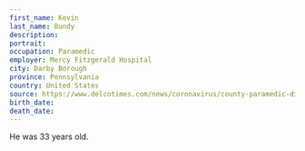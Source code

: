 ```yaml
---
first_name: Kevin
last_name: Bundy
description: 
portrait: 
occupation: Paramedic
employer: Mercy Fitzgerald Hospital
city: Darby Borough
province: Pennsylvania
country: United States
source: https://www.delcotimes.com/news/coronavirus/county-paramedic-dies-was-fighting-coronavirus/article_e89ff610-7d3e-11ea-b994-373e7845b74a.html
birth_date: 
death_date: 
---
```


He was 33 years old.